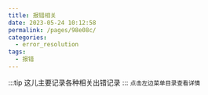```yaml
---
title: 报错相关
date: 2023-05-24 10:12:58
permalink: /pages/98e08c/
categories:
  - error_resolution
tags:
  - 报错
---
```


:::tip
这儿主要记录各种相关出错记录
:::
`点击左边菜单目录查看详情`
